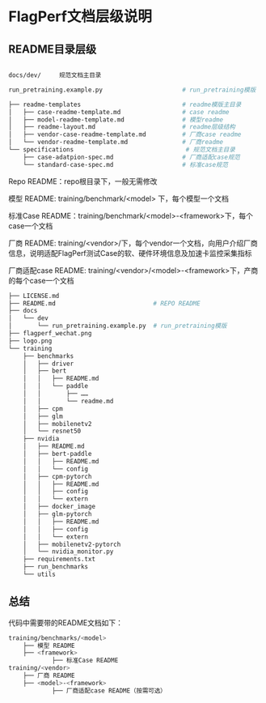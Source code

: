 # FlagPerf文档层级说明

## README目录层级

```bash

docs/dev/     规范文档主目录

run_pretraining.example.py                      # run_pretraining模版

├── readme-templates                            # readme模版主目录
│   ├── case-readme-template.md                 # case readme
│   ├── model-readme-template.md 		        # 模型readme
│   ├── readme-layout.md                  		# readme层级结构
│   ├── vendor-case-readme-template.md          # 厂商case readme
│   └── vendor-readme-template.md               # 厂商readme
└── specifications                               # 规范文档主目录
    ├── case-adatpion-spec.md    			    # 厂商适配case规范
    └── standard-case-spec.md 					# 标准case规范
```


Repo README：repo根目录下，一般无需修改

模型 README: training/benchmark/&lt;model&gt; 下，每个模型一个文档

标准Case README：training/benchmark/&lt;model&gt;-&lt;framework&gt;下，每个case一个文档

厂商 README: training/&lt;vendor&gt;/下，每个vendor一个文档，向用户介绍厂商信息，说明适配FlagPerf测试Case的软、硬件环境信息及加速卡监控采集指标

厂商适配case README: training/&lt;vendor&gt;/&lt;model&gt;-&lt;framework&gt;下，产商的每个case一个文档

```Bash
├── LICENSE.md
├── README.md                           # REPO README
├── docs
│   └── dev
│       └── run_pretraining.example.py  # run_pretraining模版
├── flagperf_wechat.png
├── logo.png
└── training
    ├── benchmarks
    │   ├── driver
    │   ├── bert
    │   │   ├── README.md
    │   │   └── paddle
    │   │       ├── ……
    │   │       └── readme.md
    │   ├── cpm
    │   ├── glm
    │   ├── mobilenetv2
    │   └── resnet50
    ├── nvidia
    │   ├── README.md
    │   ├── bert-paddle
    │   │   ├── README.md
    │   │   └── config
    │   ├── cpm-pytorch
    │   │   ├── README.md
    │   │   ├── config
    │   │   └── extern
    │   ├── docker_image
    │   ├── glm-pytorch
    │   │   ├── README.md
    │   │   ├── config
    │   │   └── extern
    │   ├── mobilenetv2-pytorch
    │   └── nvidia_monitor.py
    ├── requirements.txt
    ├── run_benchmarks
    └── utils
```

## 总结

代码中需要带的README文档如下：

```Bash
training/benchmarks/<model>
    ├── 模型 README
    ├── <framework>
            ├── 标准Case README
training/<vendor>
    ├── 厂商 README
    ├── <model>-<framework>
            ├── 厂商适配case README（按需可选）
```
